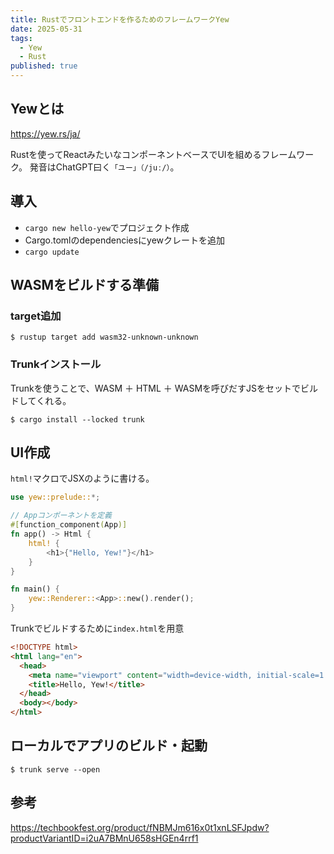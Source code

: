```yaml
---
title: Rustでフロントエンドを作るためのフレームワークYew
date: 2025-05-31
tags:
  - Yew
  - Rust
published: true
---
```

## Yewとは

https://yew.rs/ja/

Rustを使ってReactみたいなコンポーネントベースでUIを組めるフレームワーク。
発音はChatGPT曰く`「ユー」（/juː/）`。

## 導入

- `cargo new hello-yew`でプロジェクト作成
- Cargo.tomlのdependenciesにyewクレートを追加
- `cargo update`

## WASMをビルドする準備

### target追加

```
$ rustup target add wasm32-unknown-unknown
```

### Trunkインストール

Trunkを使うことで、WASM ＋ HTML ＋ WASMを呼びだすJSをセットでビルドしてくれる。

```
$ cargo install --locked trunk
```

## UI作成

`html!`マクロでJSXのように書ける。

```rust
use yew::prelude::*;

// Appコンポーネントを定義
#[function_component(App)]
fn app() -> Html {
    html! {
        <h1>{"Hello, Yew!"}</h1>
    }
}

fn main() {
    yew::Renderer::<App>::new().render();
}

```

Trunkでビルドするために`index.html`を用意

```html
<!DOCTYPE html>
<html lang="en">
  <head>
    <meta name="viewport" content="width=device-width, initial-scale=1.0" />
    <title>Hello, Yew!</title>
  </head>
  <body></body>
</html>
```

## ローカルでアプリのビルド・起動

```
$ trunk serve --open
```

## 参考

https://techbookfest.org/product/fNBMJm616x0t1xnLSFJpdw?productVariantID=i2uA7BMnU658sHGEn4rrf1
